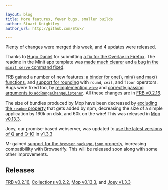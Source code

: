 ```yaml
---

layout: blog
title: More features, fewer bugs, smaller builds
author: Stuart Knightley
author_url: http://github.com/Stuk/

---
```


Plenty of changes were merged this week, and 4 updates were released.

Thanks to [Hugo Daniel](http://hackological.com/blog/) for submitting [a fix for the Overlay in Firefox](https://github.com/montagejs/montage/pull/1342). The readme in the Minit app template was [made much clearer](https://github.com/montagejs/minit/pull/59) and [a bug in the `minit serve` command fixed](https://github.com/montagejs/minit/pull/57).

FRB gained a number of new features: [a binder for one()](https://github.com/montagejs/frb/pull/31), [min() and max() functions](https://github.com/montagejs/frb/pull/25), and [support for rounding](https://github.com/montagejs/frb/pull/28) with `round`, `ceil`, and `floor` operators. Bugs were fixed too, by [reimplementing `view`](https://github.com/montagejs/frb/pull/26) and [correctly passing arguments to `addRangeChangeListener`](https://github.com/montagejs/frb/pull/29). All these changes are in [FRB v0.2.16](https://github.com/montagejs/frb/commit/6b36b00174aeb7613964d3c50ce623eaac5df47b).

The size of bundles produced by Mop have been decreased by [excluding the `readme` property](https://github.com/montagejs/mop/pull/43) that gets added by npm, decreasing the size of a simple application by 160k on disk, and 60k on the wire! This was released in [Mop v0.13.3](https://github.com/montagejs/mop/commit/b24a5fe4f1519ac608a29c209b17607acf0b3711).

Joey, our promise-based webserver, was updated to [use the latest versions of Q and Q-IO](https://github.com/montagejs/joey/commit/42c5037f040eb4e883f9df4d18f0d7fb78238d0d) in [v1.3.3](https://github.com/montagejs/joey/commit/9a82af48ef80807d583bd96338b54d7a024890f5)

Mr gained [support for the `browser` `package.json` property](https://github.com/montagejs/mr/pull/59), increasing compatibililty with Browserify. This will be released soon along with some other improvements.

## Releases

[FRB v0.2.16](https://github.com/montagejs/frb/commit/6b36b00174aeb7613964d3c50ce623eaac5df47b), [Collections v0.2.2](https://github.com/montagejs/collections/commit/7feefe23e1309fc51642a7adef42143f6ae90645), [Mop v0.13.3](https://github.com/montagejs/mop/commit/b24a5fe4f1519ac608a29c209b17607acf0b3711), and [Joey v1.3.3](https://github.com/montagejs/joey/commit/9a82af48ef80807d583bd96338b54d7a024890f5)

